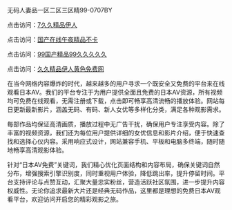 无码人妻品一区二区三区精99-0707BY

点击访问：<a href="https://gsd-agv.pages.dev/">7久久精品伊人</a>

点击访问：<a href="https://tfda.pages.dev/">国产在线午夜精品不卡</a>

点击访问：<a href="https://gda-c7m.pages.dev/">99国产精品99久久久久久</a>

点击访问：<a href="https://vassv.pages.dev/">久久精品伊人黄色免费网</a>



在当今网络内容爆炸的时代，越来越多的用户寻求一个既安全又免费的平台来在线观看日本AV。我们的平台专注于为用户提供全面且免费的日本AV资源，所有视频均可免费在线观看，无需注册或下载，点击即可畅享高清流畅的播放体验。网站每日更新最新影片，涵盖无码、有码、新人女优等多样化分类，满足各种观影需求。

每部作品均保证高清画质，播放过程中无广告干扰，确保用户专注享受内容。除了丰富的视频资源，我们还为每位用户提供详细的女优信息和影片介绍，便于快速查找和选择心仪内容。采用响应式设计，网站兼容手机、平板和电脑多终端，随时随地畅享高清观影体验。

针对“日本AV免费”关键词，我们精心优化页面结构和内容布局，确保关键词自然分布，增强搜索引擎识别度，同时重视用户体验，降低跳出率，提升停留时间。平台支持评论与点赞互动，汇聚大量忠实粉丝，营造活跃社区氛围，进一步提升内容权威性。无论你追求最新大片还是经典无码作品，这里都是理想的免费日本AV观看平台，欢迎访问开启您的精彩观影之旅。




<span style="display:none;">[Canonical link]( https://github.com/yyy5415654/6441214 ）</span>
